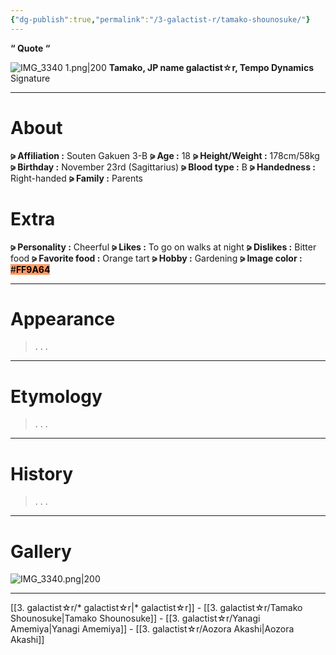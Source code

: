 ```yaml
---
{"dg-publish":true,"permalink":"/3-galactist-r/tamako-shounosuke/"}
---
```



**“ Quote “**

![IMG_3340 1.png|200](/img/user/%E2%80%94%E2%80%94%E2%80%94%E2%80%94%E2%80%94%E2%80%94%E2%80%94%E2%80%94%E2%80%94/IMG_3340%201.png)
**Tamako,  JP name
galactist☆r, Tempo Dynamics**
Signature

***

# About

**⪩ Affiliation :** Souten Gakuen 3-B
**⪩ Age :** 18
**⪩ Height/Weight :** 178cm/58kg
**⪩ Birthday :** November 23rd (Sagittarius)
**⪩ Blood type :** B
**⪩ Handedness :** Right-handed
**⪩ Family :** Parents

# Extra

**⪩ Personality :** Cheerful
**⪩ Likes :** To go on walks at night
**⪩ Dislikes :** Bitter food
**⪩ Favorite food :** Orange tart
**⪩ Hobby :** Gardening
**⪩ Image color :** <mark style="background: #FF9A64 ;">#**FF9A64**</mark>

***
# Appearance

> .
> .
> .

****

# Etymology

> .
> .
> .

****

# History

> .
> .
> .

****

# Gallery

![IMG_3340.png|200](/img/user/%E2%80%94%E2%80%94%E2%80%94%E2%80%94%E2%80%94%E2%80%94%E2%80%94%E2%80%94%E2%80%94/IMG_3340.png)

***

[[3. galactist☆r/* galactist☆r\|* galactist☆r]] - [[3. galactist☆r/Tamako Shounosuke\|Tamako Shounosuke]] - [[3. galactist☆r/Yanagi Amemiya\|Yanagi Amemiya]] - [[3. galactist☆r/Aozora Akashi\|Aozora Akashi]]